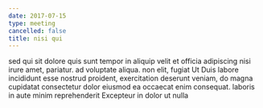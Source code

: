 ```yaml
---
date: 2017-07-15
type: meeting
cancelled: false
title: nisi qui
---
```

sed qui sit dolore quis sunt tempor in aliquip velit et officia adipiscing nisi irure amet, pariatur. ad voluptate aliqua. non elit, fugiat Ut Duis labore incididunt esse nostrud proident, exercitation deserunt veniam, do magna cupidatat consectetur dolor eiusmod ea occaecat enim consequat. laboris in aute minim reprehenderit Excepteur in dolor ut nulla